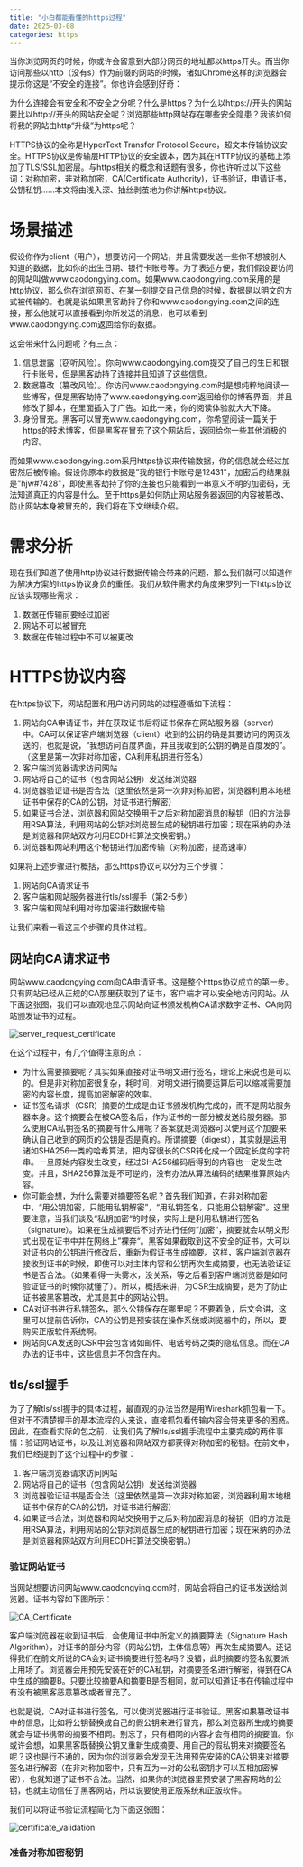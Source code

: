 ```yaml
---
title: "小白都能看懂的https过程"
date: 2025-03-08
categories: https
---
```


当你浏览网页的时候，你或许会留意到大部分网页的地址都以https开头。而当你访问那些以http（没有s）作为前缀的网站的时候，诸如Chrome这样的浏览器会提示你这是“不安全的连接”。你也许会感到好奇：

为什么连接会有安全和不安全之分呢？什么是https？为什么以https://开头的网站要比以http://开头的网站安全呢？浏览那些http网站存在哪些安全隐患？我该如何将我的网站由http“升级”为https呢？

HTTPS协议的全称是HyperText Transfer Protocol Secure，超文本传输协议安全。HTTPS协议是传输层HTTP协议的安全版本，因为其在HTTP协议的基础上添加了TLS/SSL加密层。与https相关的概念和话题有很多，你也许听过以下这些词：对称加密，非对称加密，CA(Certificate Authority)，证书验证，申请证书，公钥私钥......本文将由浅入深、抽丝剥茧地为你讲解https协议。

# 场景描述
假设你作为client（用户），想要访问一个网站，并且需要发送一些你不想被别人知道的数据，比如你的出生日期、银行卡账号等。为了表述方便，我们假设要访问的网站叫做www.caodongying.com。如果www.caodongying.com采用的是http协议，那么你在浏览网页、在某一刻提交自己信息的时候，数据是以明文的方式被传输的。也就是说如果黑客劫持了你和www.caodongying.com之间的连接，那么他就可以直接看到你所发送的消息，也可以看到www.caodongying.com返回给你的数据。

这会带来什么问题呢？有三点：
1. 信息泄露（窃听风险）。你向www.caodongying.com提交了自己的生日和银行卡账号，但是黑客劫持了连接并且知道了这些信息。
2. 数据篡改（篡改风险）。你访问www.caodongying.com时是想纯粹地阅读一些博客，但是黑客劫持了www.caodongying.com返回给你的博客界面，并且修改了脚本，在里面插入了广告。如此一来，你的阅读体验就大大下降。
3. 身份冒充。黑客可以冒充www.caodongying.com，你希望阅读一篇关于https的技术博客，但是黑客在冒充了这个网站后，返回给你一些其他消极的内容。

而如果www.caodongying.com采用https协议来传输数据，你的信息就会经过加密然后被传输。假设你原本的数据是”我的银行卡账号是12431"，加密后的结果就是"hjw#7428"，即使黑客劫持了你的连接也只能看到一串意义不明的加密码，无法知道真正的内容是什么。至于https是如何防止网站服务器返回的内容被篡改、防止网站本身被冒充的，我们将在下文继续介绍。

# 需求分析
现在我们知道了使用http协议进行数据传输会带来的问题，那么我们就可以知道作为解决方案的https协议身负的重任。我们从软件需求的角度来罗列一下https协议应该实现哪些需求：

1. 数据在传输前要经过加密
2. 网站不可以被冒充
3. 数据在传输过程中不可以被更改

# HTTPS协议内容
在https协议下，网站配置和用户访问网站的过程遵循如下流程：
1. 网站向CA申请证书，并在获取证书后将证书保存在网站服务器（server）中。CA可以保证客户端浏览器（client）收到的公钥的确是其要访问的网页发送的，也就是说，“我想访问百度界面，并且我收到的公钥的确是百度发的”。（这里是第一次非对称加密，CA利用私钥进行签名）
2. 客户端浏览器请求访问网站
3. 网站将自己的证书（包含网站公钥）发送给浏览器
4. 浏览器验证证书是否合法（这里依然是第一次非对称加密，浏览器利用本地根证书中保存的CA的公钥，对证书进行解密）
5. 如果证书合法，浏览器和网站交换用于之后对称加密消息的秘钥（旧的方法是用RSA算法，利用网站的公钥对浏览器生成的秘钥进行加密；现在采纳的办法是浏览器和网站双方利用ECDHE算法交换密钥。）
6. 浏览器和网站利用这个秘钥进行加密传输（对称加密，提高速率）

如果将上述步骤进行概括，那么https协议可以分为三个步骤：
1. 网站向CA请求证书
2. 客户端和网站服务器进行tls/ssl握手（第2-5步）
3. 客户端和网站利用对称加密进行数据传输

让我们来看一看这三个步骤的具体过程。

## 网站向CA请求证书

网站www.caodongying.com向CA申请证书。这是整个https协议成立的第一步。只有网站已经从正规的CA那里获取到了证书，客户端才可以安全地访问网站。从下面这张图，我们可以直观地显示网站向证书颁发机构CA请求数字证书、CA向网站颁发证书的过程。

![server_request_certificate](/assets/images/https/CA证书泳道.png)


在这个过程中，有几个值得注意的点：
- 为什么需要摘要呢？其实如果直接对证书明文进行签名，理论上来说也是可以的。但是非对称加密很复杂，耗时间，对明文进行摘要运算后可以缩减需要加密的内容长度，提高加密解密的效率。
- 证书签名请求（CSR）摘要的生成是由证书颁发机构完成的，而不是网站服务器本身。这个摘要会在被CA签名后，作为证书的一部分被发送给服务器。那么使用CA私钥签名的摘要有什么用呢？答案就是浏览器可以使用这个加要来确认自己收到的网页的公钥是否是真的。所谓摘要（digest），其实就是运用诸如SHA256一类的哈希算法，把内容很长的CSR转化成一个固定长度的字符串。一旦原始内容发生改变，经过SHA256编码后得到的内容也一定发生改变。并且，SHA256算法是不可逆的，没有办法从算法编码的结果推算原始内容。
- 你可能会想，为什么需要对摘要签名呢？首先我们知道，在非对称加密中，“用公钥加密，只能用私钥解密”，“用私钥签名，只能用公钥解密”。这里要注意，当我们谈及“私钥加密“的时候，实际上是利用私钥进行签名（signature）。如果在生成摘要后不对齐进行任何”加密“，摘要就会以明文形式出现在证书中并在网络上”裸奔“。黑客如果截取到这不安全的证书，大可以对证书内的公钥进行修改后，重新为假证书生成摘要。这样，客户端浏览器在接收到证书的时候，即使可以对主体内容和公钥再次生成摘要，也无法验证证书是否合法。（如果看得一头雾水，没关系，等之后看到客户端浏览器是如何验证证书的时候你就懂了）。所以，概括来讲，为CSR生成摘要，是为了防止证书被黑客篡改，尤其是其中的网站公钥。
- CA对证书进行私钥签名，那么公钥保存在哪里呢？不要着急，后文会讲，这里可以提前告诉你，CA的公钥是预安装在操作系统或浏览器中的，所以，要购买正版软件系统啊。
- 网站向CA发送的CSR中会包含诸如邮件、电话号码之类的隐私信息。而在CA办法的证书中，这些信息并不包含在内。

## tls/ssl握手
为了了解tls/ssl握手的具体过程，最直观的办法当然是用Wireshark抓包看一下。但对于不清楚握手的基本流程的人来说，直接抓包看传输内容会带来更多的困惑。因此，在查看实际的包之前，让我们先了解tls/ssl握手流程中主要完成的两件事情：验证网站证书，以及让浏览器和网站双方都获得对称加密的秘钥。在前文中，我们已经提到了这个过程中的步骤：

1. 客户端浏览器请求访问网站
2. 网站将自己的证书（包含网站公钥）发送给浏览器
3. 浏览器验证证书是否合法（这里依然是第一次非对称加密，浏览器利用本地根证书中保存的CA的公钥，对证书进行解密）
4. 如果证书合法，浏览器和网站交换用于之后对称加密消息的秘钥（旧的方法是用RSA算法，利用网站的公钥对浏览器生成的秘钥进行加密；现在采纳的办法是浏览器和网站双方利用ECDHE算法交换密钥。）

### 验证网站证书
当网站想要访问网站www.caodongying.com时，网站会将自己的证书发送给浏览器。证书内容如下图所示：

![CA_Certificate](/assets/images/https/CA证书.png)

客户端浏览器在收到证书后，会使用证书中所定义的摘要算法（Signature Hash Algorithm），对证书的部分内容（网站公钥，主体信息等）再次生成摘要A。还记得我们在前文所说的CA会对证书摘要进行签名吗？没错，此时摘要的签名就要派上用场了。浏览器会用预先安装在好的CA私钥，对摘要签名进行解密，得到在CA中生成的摘要B。只要比较摘要A和摘要B是否相同，就可以知道证书在传输过程中有没有被黑客恶意篡改或者冒充了。

也就是说，CA对证书进行签名，可以使浏览器进行证书验证。黑客如果篡改证书中的信息，比如将公钥替换成自己的假公钥来进行冒充，那么浏览器所生成的摘要就会与证书携带的摘要不相同。别忘了，只有相同的内容才会有相同的摘要值。你或许会想，如果黑客既替换公钥又重新生成摘要、用自己的假私钥来对摘要签名呢？这也是行不通的，因为你的浏览器会发现无法用预先安装的CA公钥来对摘要签名进行解密（在非对称加密中，只有互为一对的公私密钥才可以互相加密解密），也就知道了证书不合法。当然，如果你的浏览器里预安装了黑客网站的公钥，也就主动信任了黑客网站，所以说要使用正版系统和正版软件。

我们可以将证书验证流程简化为下面这张图：

![certificate_validation](/assets/images/https/客户端验证证书.png)

### 准备对称加密秘钥